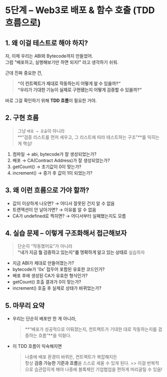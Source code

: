 # 5단계 – Web3로 배포 & 함수 호출 (TDD 흐름으로)

## 1. 왜 이걸 테스트로 해야 하지?

자, 이제 우리는 ABI와 Bytecode까지 만들었어.  
그럼 "배포하고, 실행해보기만 하면 되지!" 라고 생각하기 쉬워.

근데 진짜 중요한 건,

> **“이 컨트랙트가 제대로 작동하는지 어떻게 알 수 있을까?”**  
> **“우리가 기대한 기능이 실제로 구현됐는지 어떻게 검증할 수 있을까?”**

바로 그걸 확인하기 위해 **TDD 흐름**이 필요한 거야.

## 2. 구현 흐름

> 그냥 `배포 → 호출`이 아니라  
> **“검증 리스트를 먼저 세우고, 그 리스트에 따라 테스트하는 구조”**를 익히는 게 핵심!

1. 컴파일 → abi, bytecode가 잘 생성되었는가?
2. 배포 → CA(Contract Address)가 잘 생성되었는가?
3. getCount() → 초기값이 0이 맞는가?
4. increment() → 증가 후 값이 1이 되었는가?

## 3. 왜 이런 흐름으로 가야 할까?

- 값이 이상하게 나오면? → 어디서 잘못된 건지 알 수 없음
- 트랜잭션이 안 날아가면? → 이유를 알 수 없음
- CA가 undefined로 찍히면? → 어디서부터 실패했는지도 모름

## 4. 실습 문제 – 이렇게 구조화해서 접근해보자

> 단순히 “작동했어요”가 아니라  
> **"내가 지금 뭘 검증하고 있는지"를 명확하게 알고 있는 상태로** 실습하자

- 지금 ABI가 제대로 만들어졌는가?
- bytecode가 '0x' 접두어 포함된 유효한 코드인가?
- 배포 후에 생성된 CA가 유효한 형식인가?
- getCount() 호출 결과가 0이 맞는가?
- increment() 호출 후 실제로 상태가 바뀌었는가?

## 5. 마무리 요약

- 우리는 단순히 배포만 한 게 아니라,
  > **“배포가 성공적으로 이뤄졌는지, 컨트랙트가 기대한 대로 작동하는지를 검증하는 흐름”**을 익혔다.
- 이 TDD 흐름이 익숙해지면
  > 나중에 배포 환경이 바뀌든, 컨트랙트가 복잡해지든  
  > 항상 **검증 가능한 기준과 흐름**을 스스로 세울 수 있게 된다.
  > => 이걸 반복적으로 습관잡히게 해야 나중에 블록체인 기업협업을 편하게 머리굴릴 수 있음!
